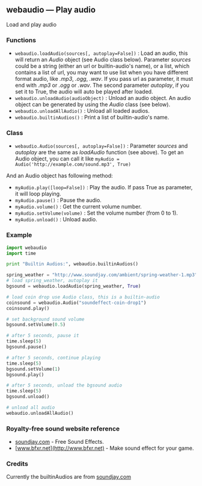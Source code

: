 ## webaudio — Play audio

Load and play audio

### Functions

* `webaudio.loadAudio(sources[, autoplay=False])` : Load an audio, this will return an _Audio_ object (see Audio class below). Parameter _sources_ could be a string (either an url or builtin-audio's name), or a list, which contains a list of url, you may want to use list when you have different format audio, like _.mp3_, _.ogg_, _.wav_. If you pass url as parameter, it must end with _.mp3_ or _.ogg_ or _.wav_. The second parameter _autoplay_, if you set it to True, the audio will auto be played after loaded.
* `webaudio.unloadAudio(audioObject)` : Unload an audio object. An audio object can be generated by using the _Audio_ class (see below).
* `webaudio.unloadAllAudio()` : Unload all loaded audios.
* `webaudio.builtinAudios()` : Print a list of builtin-audio's name.

### Class

* `webaudio.Audio(sources[, autoplay=False])` : Parameter _sources_ and _autoplay_ are the same as _loadAudio_ function (see above). To get an Audio object, you can call it like `myAudio = Audio('http://example.com/sound.mp3', True)`

And an Audio object has following method:

* `myAudio.play([loop=False])` : Play the audio. If pass True as parameter, it will loop playing.
* `myAudio.pause()` : Pause the audio.
* `myAudio.volume()` : Get the current volume number.
* `myAudio.setVolume(volume)` : Set the volume number (from 0 to 1).
* `myAudio.unload()` : Unload audio.

### Example

```python
import webaudio
import time

print "Builtin Audios:", webaudio.builtinAudios()

spring_weather = "http://www.soundjay.com/ambient/spring-weather-1.mp3"
# load spring_weather, autoplay it
bgsound = webaudio.loadAudio(spring_weather, True)

# load coin drop use Audio class, this is a builtin-audio
coinsound = webaudio.Audio("soundeffect-coin-drop1")
coinsound.play()

# set background sound volume
bgsound.setVolume(0.5)

# after 5 seconds, pause it
time.sleep(5)
bgsound.pause()

# after 5 seconds, continue playing
time.sleep(5)
bgsound.setVolume(1)
bgsound.play()

# after 5 seconds, unload the bgsound audio
time.sleep(5)
bgsound.unload()

# unload all audio
webaudio.unloadAllAudio()
```

### Royalty-free sound website reference

* [soundjay.com](http://www.soundjay.com) - Free Sound Effects.
* [www.bfxr.net](http://www.bfxr.net) - Make sound effect for your game. 

### Credits

Currently the builtinAudios are from [soundjay.com](http://www.soundjay.com/)
